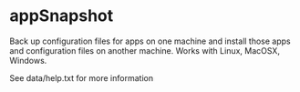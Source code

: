 # appSnapshot
Back up configuration files for apps on one machine and install those apps and configuration files on another machine.
Works with Linux, MacOSX, Windows.

See data/help.txt for more information
